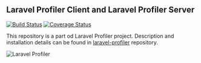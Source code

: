 ## Laravel Profiler Client and Laravel Profiler Server

[![Build Status](https://travis-ci.org/jkocik/laravel-profiler-client.svg?branch=master)](https://travis-ci.org/jkocik/laravel-profiler-client)
[![Coverage Status](https://coveralls.io/repos/github/jkocik/laravel-profiler-client/badge.svg?branch=master)](https://coveralls.io/github/jkocik/laravel-profiler-client?branch=master)

This repository is a part od Laravel Profiler project.
Description and installation details can be found in [laravel-profiler](https://github.com/jkocik/laravel-profiler)
repository.

![Laravel Profiler](https://drive.google.com/uc?export=view&id=12TSAEW1butnLfmFxO3Pw4GhF96B8PUSk)
